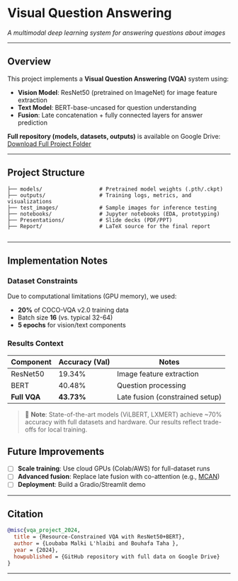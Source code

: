 # Visual Question Answering   
*A multimodal deep learning system for answering questions about images*  

---

##  Overview  
This project implements a **Visual Question Answering (VQA)** system using:  
- **Vision Model**: ResNet50 (pretrained on ImageNet) for image feature extraction  
- **Text Model**: BERT-base-uncased for question understanding  
- **Fusion**: Late concatenation + fully connected layers for answer prediction  

**Full repository (models, datasets, outputs)** is available on Google Drive:  
 [Download Full Project Folder](https://drive.google.com/drive/folders/1F0m-6e1kyNcWky9k-zBfJqGwcM9-Xvz5?usp=drive_link)  

---

##  Project Structure  
```
├── models/                  # Pretrained model weights (.pth/.ckpt)
├── outputs/                 # Training logs, metrics, and visualizations
├── test_images/             # Sample images for inference testing
├── notebooks/               # Jupyter notebooks (EDA, prototyping)
├── Presentations/           # Slide decks (PDF/PPT)
├── Report/                  # LaTeX source for the final report
                   
```

---

##  Implementation Notes  
### Dataset Constraints  
Due to computational limitations (GPU memory), we used:  
- **20%** of COCO-VQA v2.0 training data  
- Batch size **16** (vs. typical 32-64)  
- **5 epochs** for vision/text components  

### Results Context  
| Component       | Accuracy (Val) | Notes                          |
|----------------|---------------|-------------------------------|
| ResNet50       | 19.34%        | Image feature extraction       |
| BERT           | 40.48%        | Question processing            |
| **Full VQA**   | **43.73%**    | Late fusion (constrained setup)|

> 🔴 **Note**: State-of-the-art models (ViLBERT, LXMERT) achieve ~70% accuracy with full datasets and hardware. Our results reflect trade-offs for local training.



##  Future Improvements  
- [ ] **Scale training**: Use cloud GPUs (Colab/AWS) for full-dataset runs  
- [ ] **Advanced fusion**: Replace late fusion with co-attention (e.g., [MCAN](https://arxiv.org/abs/1906.10770))  
- [ ] **Deployment**: Build a Gradio/Streamlit demo  

---

##  Citation  
```bibtex
@misc{vqa_project_2024,
  title = {Resource-Constrained VQA with ResNet50+BERT},
  author = {Loubaba Malki L'hlaibi and Bouhafa Taha },
  year = {2024},
  howpublished = {GitHub repository with full data on Google Drive}
}
```

---

